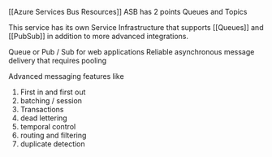 [[Azure Services Bus Resources]]
ASB has 2 points Queues and Topics

This service has its own Service Infrastructure that supports [[Queues]] and [[PubSub]] in addition to more advanced integrations. 

Queue or Pub / Sub for web applications Reliable asynchronous message delivery that requires pooling 

Advanced messaging features like 

1. First in and first out
2. batching / session 
3. Transactions
4. dead lettering 
5. temporal control 
6. routing and filtering 
7. duplicate detection
